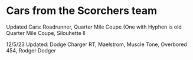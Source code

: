 # Cars from the Scorchers team


Updated Cars: Roadrunner, Quarter Mile Coupe (One with Hyphen is old Quarter Mile Coupe, Silouhette II

12/5/23 Updated: Dodge Charger RT, Maelstrom, Muscle Tone, Overbored 454, Rodger Dodger

